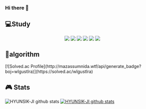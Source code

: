 ### Hi there 👋

<!--
**HYUNSIK-JI/HYUNSIK-JI** is a ✨ _special_ ✨ repository because its `README.md` (this file) appears on your GitHub profile.
Here are some ideas to get you started:

- 🔭 I’m currently working on ...
- 🌱 I’m currently learning ...
- 👯 I’m looking to collaborate on ...
- 🤔 I’m looking for help with ...
- 💬 Ask me about ...
- 📫 How to reach me: ...
- 😄 Pronouns: ...
- ⚡ Fun fact: ...
-->
<h2>💻Study</h2>
    
<div style="text-align:center">    
  <img src="https://img.shields.io/badge/HTML5-red?style=flat-square&logo=html5&logoColor=white"/>
  <img src="https://img.shields.io/badge/CSS-orange?style=flat-square&logo=css3&logoColor=white"/>
  <img src="https://img.shields.io/badge/JAVASCRIPT-yellow?style=flat-square&logo=javascript&logoColor=white"/>
  <img src="https://img.shields.io/badge/Python-red?style=flat-square&logo=Pythont&logoColor=white"/>
  <img src="https://img.shields.io/badge/Unity-blue?style=flat-square&logo=Unityt&logoColor=white"/>
  <img src="https://img.shields.io/badge/Spring5-green?style=flat-square&logo=Spring5t&logoColor=white"/>
</div>

<h2>🥇algorithm</h2>

<div sytle="text-align:center">
  [![Solved.ac Profile](http://mazassumnida.wtf/api/generate_badge?boj=wlgustlra)](https://solved.ac/wlgustlra)
</div>

<h2>🎮 Stats </h2>

![HYUNSIK-JI github stats](https://github-readme-stats.vercel.app/api?username=HYUNSIK-JI&show_icons=true)
[![HYUNSIK-JI github stats](https://github-readme-stats.vercel.app/api/top-langs/?username=HYUNSIK-JI&show_icons=true&hide_border=true&title_color=004386&icon_color=004386&layout=compact)](https://github.com/HYUNSIK-JI)
